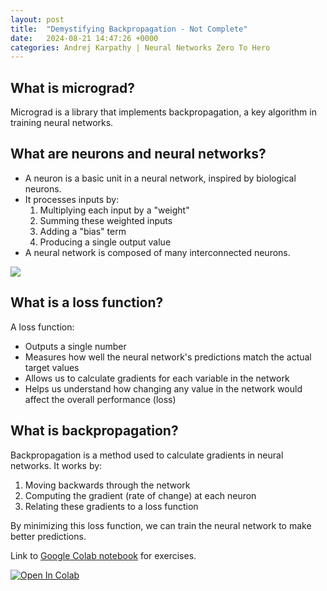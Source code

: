 ```yaml
---
layout: post
title:  "Demystifying Backpropagation - Not Complete"
date:   2024-08-21 14:47:26 +0000
categories: Andrej Karpathy | Neural Networks Zero To Hero
---
```


## What is micrograd?

Micrograd is a library that implements backpropagation, a key algorithm in training neural networks. 

## What are neurons and neural networks?

- A neuron is a basic unit in a neural network, inspired by biological neurons.
- It processes inputs by:
  1. Multiplying each input by a "weight"
  2. Summing these weighted inputs
  3. Adding a "bias" term
  4. Producing a single output value
- A neural network is composed of many interconnected neurons.

<img src="{{ site.url }}/assets/images/backprop.png" style="padding-right:10px"/> 

## What is a loss function?

A loss function:
- Outputs a single number
- Measures how well the neural network's predictions match the actual target values
- Allows us to calculate gradients for each variable in the network
- Helps us understand how changing any value in the network would affect the overall performance (loss)


## What is backpropagation?

Backpropagation is a method used to calculate gradients in neural networks. It works by:
1. Moving backwards through the network
2. Computing the gradient (rate of change) at each neuron
3. Relating these gradients to a loss function

By minimizing this loss function, we can train the neural network to make better predictions.

Link to [Google Colab notebook][Colab-link] for exercises.

[![Open In Colab](https://colab.research.google.com/assets/colab-badge.svg)](https://colab.research.google.com/github/tobypullan/tobypullan.github.io/blob/main/MicrogradPart1Exercises.ipynb)


[Colab-link]: https://colab.research.google.com/github/tobypullan/tobypullan.github.io/blob/main/MicrogradPart1Exercises.ipynb
